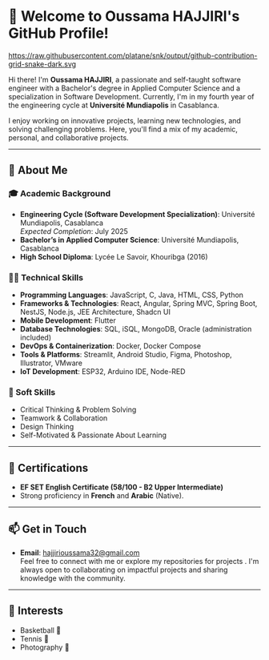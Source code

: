 # 👋 Welcome to Oussama HAJJIRI's GitHub Profile!

https://raw.githubusercontent.com/platane/snk/output/github-contribution-grid-snake-dark.svg

Hi there! I'm **Oussama HAJJIRI**, a passionate and self-taught software engineer with a Bachelor's degree in Applied Computer Science and a specialization in Software Development. Currently, I'm in my fourth year of the engineering cycle at **Université Mundiapolis** in Casablanca.  

I enjoy working on innovative projects, learning new technologies, and solving challenging problems. Here, you'll find a mix of my academic, personal, and collaborative projects.

---

## 🚀 About Me

### **🎓 Academic Background**  
- **Engineering Cycle (Software Development Specialization)**: Université Mundiapolis, Casablanca  
  *Expected Completion*: July 2025  
- **Bachelor’s in Applied Computer Science**: Université Mundiapolis, Casablanca   
- **High School Diploma**: Lycée Le Savoir, Khouribga (2016)  

### **👨‍💻 Technical Skills**  
- **Programming Languages**: JavaScript, C, Java, HTML, CSS, Python  
- **Frameworks & Technologies**: React, Angular, Spring MVC, Spring Boot, NestJS, Node.js, JEE Architecture, Shadcn UI  
- **Mobile Development**: Flutter  
- **Database Technologies**: SQL, iSQL, MongoDB, Oracle (administration included)  
- **DevOps & Containerization**: Docker, Docker Compose  
- **Tools & Platforms**: Streamlit, Android Studio, Figma, Photoshop, Illustrator, VMware  
- **IoT Development**: ESP32, Arduino IDE, Node-RED  

### **🌟 Soft Skills**  
- Critical Thinking & Problem Solving  
- Teamwork & Collaboration  
- Design Thinking  
- Self-Motivated & Passionate About Learning  

---

## 🏅 Certifications  
- **EF SET English Certificate (58/100 - B2 Upper Intermediate)**  
- Strong proficiency in **French** and **Arabic** (Native).  

---

## 📫 Get in Touch  

- **Email**: hajjirioussama32@gmail.com  
Feel free to connect with me or explore my repositories for projects . I'm always open to collaborating on impactful projects and sharing knowledge with the community.  

---

## 🎯 Interests  
- Basketball 🏀  
- Tennis 🎾  
- Photography 📸  
